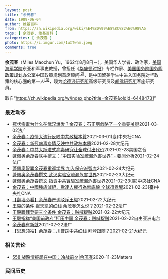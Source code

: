 ```yaml
---
layout: post
title: "余茂春"
date: 1989-06-04
author: 维基百科
from: https://zh.wikipedia.org/wiki/%E4%BD%99%E8%8C%82%E6%98%A5
tags: [ 余茂春, 维基百科 ]
categories: [ 余茂春 ]
photo: https://i.imgur.com/1uITwhm.jpeg
comments: true
---
```

<div class="mw-parser-output">
<p><b>余茂春</b>（Miles Maochun Yu，1962年8月8日<span class="useeditintro" title="Template:BLP editintro">－</span>），美国华人学者、政治家，<a href="/wiki/%E7%BE%8E%E5%9B%BD%E6%B5%B7%E5%86%9B%E5%AD%A6%E9%99%A2" title="美国海军学院">美国海军学院</a>东亚和军事史教授，曾担任《<a href="/wiki/%E5%8D%8E%E7%9B%9B%E9%A1%BF%E6%97%B6%E6%8A%A5" title="华盛顿时报">华盛顿时报</a>》专栏作家、<a href="/wiki/%E7%BE%8E%E5%9B%BD%E5%9B%BD%E5%8A%A1%E9%99%A2" title="美国国务院">美国国务院</a><a href="/wiki/%E7%BE%8E%E5%9B%BD%E5%9B%BD%E5%8A%A1%E5%8D%BF" title="美国国务卿">国务卿</a><a href="/wiki/%E6%94%BF%E7%AD%96%E8%A7%84%E5%88%92%E5%8A%9E%E5%85%AC%E5%AE%A4" title="政策规划办公室">政策规划办公室</a>中国政策规划首席顾问<sup id="cite_ref-BGWT_2-0" class="reference"><a href="#cite_note-BGWT-2">[2]</a></sup>，是中国留美学生中进入国务院对华政策的核心圈的第一人<sup id="cite_ref-voa1117_3-0" class="reference"><a href="#cite_note-voa1117-3">[3]</a></sup>，现为<a href="/wiki/%E5%93%88%E5%BE%B7%E9%81%9C%E7%A0%94%E7%A9%B6%E6%89%80" title="哈德遜研究所">哈德逊研究所</a>高级研究员及<a href="/wiki/%E8%83%A1%E4%BD%9B%E7%A0%94%E7%A9%B6%E6%89%80" title="胡佛研究所">胡佛研究所</a>客座研究員。
</p>
</div><noscript><img src="//zh.wikipedia.org/wiki/Special:CentralAutoLogin/start?type=1x1" alt="" title="" width="1" height="1" style="border: none; position: absolute;"></noscript>
<div class="printfooter">取自“<a dir="ltr" href="https://zh.wikipedia.org/w/index.php?title=余茂春&amp;oldid=64484731">https://zh.wikipedia.org/w/index.php?title=余茂春&amp;oldid=64484731</a>”</div><div id="recent-news"><h3>最近动态</h3><ul><li><a href="https://nodebe4.github.io/waimei/2021-03-02/%E5%86%A0%E7%8A%B6%E7%97%85%E6%AF%92%E4%B8%BA%E4%BB%80%E4%B9%88%E5%9C%A8%E6%AD%A6%E6%B1%89%E7%88%86%E5%8F%91-%E4%BD%99%E8%8C%82%E6%98%A5-%E7%9F%B3%E6%AD%A3%E4%B8%BD%E5%BF%BD%E7%95%A5%E4%BA%86%E4%B8%80%E4%B8%AA%E9%87%8D%E8%A6%81%E5%85%B3%E9%94%AE" title="冠状病毒为什么在武汉爆发？余茂春：石正丽忽略了一个重要关键—— 02/03/2021 - 20:37 前美国国务院中国政策顾问余茂春日前向美国之音表示：武汉病毒研究所的病毒专家石正丽当时觉得，这...">冠状病毒为什么在武汉爆发？余茂春：石正丽忽略了一个重要关键</a><time>2021-03-02</time><a class="tag">法广</a></li>
<li><a href="https://nodebe4.github.io/waimei/2021-03-01/%E4%BD%99%E8%8C%82%E6%98%A5-%E7%96%AB%E6%83%85%E5%A4%A7%E6%B5%81%E8%A1%8C%E5%8F%8D%E6%98%A0%E4%B8%AD%E5%85%B1%E6%94%BF%E6%AC%8A%E6%9C%AC%E8%B3%AA" title="余茂春：疫情大流行反映中共政權本質—— 前美國政府中國政策顧問余茂春表示，中國的生物安全系統非常不健全。圖為武漢病毒研究所。（共同社） （中央社台北1日電）前美國政府中國政策顧問余茂春受訪表示，...">余茂春：疫情大流行反映中共政權本質</a><time>2021-03-01</time><a class="tag">(臺)中央社CNA</a></li>
<li><a href="https://nodebe4.github.io/waimei/2021-02-28/%E4%BD%99%E8%8C%82%E6%98%A5-%E6%96%B0%E5%86%A0%E7%97%85%E6%AF%92%E7%96%AB%E6%83%85%E5%8F%8D%E6%98%A0%E4%B8%AD%E5%85%B1%E6%94%BF%E6%9D%83%E6%9C%AC%E8%B4%A8" title="余茂春：新冠病毒疫情反映中共政权本质—— 【大纪元2021年03月01日讯】美国前国务卿蓬佩奥及其中国政策顾问余茂春，最近联名在《华尔街日报》上发表评论文章《中国的疏忽让世界付出高昂代价：北京痴...">余茂春：新冠病毒疫情反映中共政权本质</a><time>2021-02-28</time><a class="tag">大纪元</a></li>
<li><a href="https://nodebe4.github.io/waimei/2021-02-28/%E4%BD%99%E8%8C%82%E6%98%A5-%E4%B8%AD%E5%85%B1%E5%A4%A7%E8%B7%83%E8%BF%9B%E5%BC%8F%E7%97%85%E6%AF%92%E7%A0%94%E7%A9%B6%E8%AE%A9%E5%85%A8%E7%90%83%E4%BB%98%E5%87%BA%E4%BB%A3%E4%BB%B7" title="余茂春：中共大跃进式病毒研究让全球付出代价—— Sun, 28 Feb 2021 17:35:36 GMT 美国前国务卿蓬佩奥的首席中国政策和规划顾问余茂春 （照片来源：余茂春） 美国前国务卿蓬...">余茂春：中共大跃进式病毒研究让全球付出代价</a><time>2021-02-28</time><a class="tag">美国之音</a></li>
<li><a href="https://nodebe4.github.io/waimei/2021-02-24/%E8%93%AC%E4%BD%A9%E5%A5%A5%E4%BD%99%E8%8C%82%E6%98%A5%E8%81%94%E6%89%8B%E6%92%B0%E6%96%87-%E4%B8%AD%E5%9B%BD%E5%AE%9E%E9%AA%8C%E5%AE%A4%E7%96%8F%E6%BC%8F%E5%8D%B1%E5%AE%B3%E4%B8%96%E7%95%8C-%E8%A6%81%E9%97%BB%E5%88%86%E6%9E%90" title="蓬佩奥余茂春联手撰文：“中国实验室疏漏危害世界” - 要闻分析—— 24/02/2021 - 22:15 2019冠状病毒疾病疫情在中国武汉爆发后，疫情蔓延全球一年多，亡灵超过百万。但国际社会对...">蓬佩奥余茂春联手撰文：“中国实验室疏漏危害世界” - 要闻分析</a><time>2021-02-24</time><a class="tag">法广</a></li>
<li><a href="https://nodebe4.github.io/waimei/2021-02-24/%E8%93%AC%E4%BD%A9%E5%A5%A5%E6%99%BA%E5%9B%8A%E4%BD%99%E8%8C%82%E6%98%A5%E9%87%8D%E8%BF%94%E5%AD%A6%E7%95%8C-%E5%8A%A0%E5%85%A5%E4%BF%9D%E5%AE%88%E6%B4%BE%E6%99%BA%E5%BA%93" title="蓬佩奥智囊余茂春重返学界 加入保守派智库—— 【大纪元2021年02月24日讯】（大纪元记者骆亚报导）前美国国务卿蓬佩奥（Mike Pompeo）的对华政策幕僚余茂春（Miles Yu），近日重...">蓬佩奥智囊余茂春重返学界 加入保守派智库</a><time>2021-02-24</time><a class="tag">大纪元</a></li>
<li><a href="https://nodebe4.github.io/waimei/2021-02-23/%E8%93%AC%E4%BD%A9%E5%A5%A5%E4%BD%99%E8%8C%82%E6%98%A5%E6%92%B0%E6%96%87-%E6%AD%A6%E6%B1%89%E5%AE%9E%E9%AA%8C%E5%AE%A4%E7%96%8F%E6%BC%8F%E5%8D%B1%E5%AE%B3%E4%B8%96%E7%95%8C" title="蓬佩奥余茂春撰文 武汉实验室疏漏危害世界—— 【大纪元2021年02月24日讯】（大纪元记者林燕报导）前美国国务卿蓬佩奥（Mike Pompeo）与其首席中国顾问余茂春周二（2月23日）联合在《...">蓬佩奥余茂春撰文 武汉实验室疏漏危害世界</a><time>2021-02-23</time><a class="tag">大纪元</a></li>
<li><a href="https://nodebe4.github.io/waimei/2021-02-23/%E8%93%AC%E4%BD%A9%E5%A5%A7%E4%BD%99%E8%8C%82%E6%98%A5%E6%92%B0%E6%96%87-%E6%8C%87%E8%B2%AC%E4%B8%AD%E5%85%B1%E5%AF%A6%E9%A9%97%E5%AE%A4%E7%96%8F%E6%BC%8F%E5%8D%B1%E5%AE%B3%E4%B8%96%E7%95%8C" title="蓬佩奧余茂春撰文 指責中共實驗室疏漏危害世界—— 前美國國務卿蓬佩奧與華人智囊余茂春投書華爾街日報，指控中共對病毒研究著迷，卻不重視實驗室生物安全規範。圖為武漢病毒研究所。（共同社） （中央社記...">蓬佩奧余茂春撰文  指責中共實驗室疏漏危害世界</a><time>2021-02-23</time><a class="tag">(臺)中央社CNA</a></li>
<li><a href="https://nodebe4.github.io/waimei/2021-02-23/%E4%BD%99%E8%8C%82%E6%98%A5-%E4%B8%AD%E5%9C%8B%E7%A8%AE%E6%97%8F%E6%BB%85%E7%B5%95-%E6%AC%BA%E5%87%8C%E4%BA%BA%E6%AC%8A%E8%A1%8C%E7%82%BA%E7%84%A1%E5%BA%95%E7%B7%9A-%E5%85%A8%E7%90%83%E9%A0%88%E8%A6%BA%E9%86%92" title="余茂春：中國種族滅絕、欺凌人權行為無底線 全球須覺醒—— 中國接連向拜登政府喊話，要美國尊重中國利益及底線。但前美國國務院對中智囊余茂春認為，中國在人權及台灣等議題上沒有底線，是「賊喊捉賊」。（...">余茂春：中國種族滅絕、欺凌人權行為無底線 全球須覺醒</a><time>2021-02-23</time><a class="tag">(臺)中央社CNA</a></li>
<li><a href="https://nodebe4.github.io/waimei/2021-02-22/%E7%BF%BB%E5%A2%99%E5%BF%85%E7%9C%8B-%E4%BD%99%E8%8C%82%E6%98%A5%E4%B8%A5%E8%AF%8D%E9%A9%B3%E6%96%A5%E7%8E%8B%E6%AF%85" title="【翻墙必看】余茂春严词驳斥王毅—— 【大纪元2021年02月23日讯】大纪元每天为读者梳理翻墙必看的文章： 1.王毅跟拜登要三个条件 余茂春：贼喊捉贼2月22日中共外长王毅向拜登政府喊话，要求拜...">【翻墙必看】余茂春严词驳斥王毅</a><time>2021-02-22</time><a class="tag">大纪元</a></li>
<li><a href="https://nodebe4.github.io/waimei/2021-02-22/%E7%8E%8B%E6%AF%85%E7%9A%84%E6%9D%A1%E4%BB%B6-%E5%B4%94%E5%A4%A9%E5%87%AF%E7%9A%84%E7%BA%A2%E7%BA%BF-%E4%BD%99%E8%8C%82%E6%98%A5%E6%80%8E%E4%B9%88%E8%AF%B4" title="王毅的条件 崔天凯的红线 余茂春怎么说？—— 22/02/2021 - 21:19 2月22日中国外长王毅和驻美大使崔天凯在同一场合分别向拜登政府喊话，王毅要求拜登逆转特朗普前朝政策，要求美方放...">王毅的条件 崔天凯的红线 余茂春怎么说？</a><time>2021-02-22</time><a class="tag">法广</a></li>
<li><a href="https://nodebe4.github.io/waimei/2021-02-22/%E7%8E%8B%E6%AF%85%E8%B7%9F%E6%8B%9C%E7%99%BB%E8%A6%81%E4%B8%89%E4%B8%AA%E6%9D%A1%E4%BB%B6-%E4%BD%99%E8%8C%82%E6%98%A5-%E8%B4%BC%E5%96%8A%E6%8D%89%E8%B4%BC" title="王毅跟拜登要三个条件 余茂春：贼喊捉贼—— 【大纪元2021年02月23日讯】（大纪元记者徐简综合报导）2月22日中共外长王毅向拜登政府喊话，要求拜登逆转川普（特朗普）的政策，要求美方放弃关税、...">王毅跟拜登要三个条件 余茂春：贼喊捉贼</a><time>2021-02-22</time><a class="tag">大纪元</a></li>
<li><a href="https://nodebe4.github.io/waimei/2021-02-22/%E7%8E%8B%E6%AF%85%E6%8C%87%E7%A7%B0-%E7%BE%8E%E5%9B%BD%E5%89%8D%E6%94%BF%E5%BA%9C-%E6%89%93%E5%8E%8B%E4%B8%AD%E5%9B%BD-%E4%BD%99%E8%8C%82%E6%98%A5-%E8%B4%BC%E5%96%8A%E6%8D%89%E8%B4%BC" title="王毅指称“美国前政府”打压中国 余茂春：贼喊捉贼—— 中国外交部长王毅22日向拜登政府喊话，希望美方放弃对中国加征的关税、对中国企业的制裁。王毅指称中美关系陷入建交以来最大困局根源在“美国前政府...">王毅指称“美国前政府”打压中国 余茂春：贼喊捉贼</a><time>2021-02-22</time><a class="tag">自由亚洲电台</a></li>
<li><a href="https://nodebe4.github.io/waimei/2021-02-22/%E4%BD%99%E8%8C%82%E6%98%A5%E6%9C%89%E6%96%B0%E5%B0%B1" title="余茂春有新就—— 22/02/2021 - 11:23 前美国总统特朗普时代的中国政策重要智囊余茂春近日透露已重返学界，并加入保守派智库哈德逊研究所，未来仍将继续有关中国的教学和研究工作。 据中...">余茂春有新就</a><time>2021-02-22</time><a class="tag">法广</a></li>
<li><a href="https://nodebe4.github.io/waimei/2021-02-21/%E6%80%9D%E6%83%B3%E9%A2%86%E8%A2%96-%E4%BD%99%E8%8C%82%E6%98%A5-%E5%B7%9D%E6%99%AE%E8%B8%A9%E4%B8%AD%E5%85%B1%E7%BA%A2%E7%BA%BF-%E6%8B%9C%E7%99%BB%E8%B7%9F%E9%9A%8F" title="【思想领袖】余茂春：川普踩中共红线 拜登跟随？—— 【大纪元2021年02月20日讯】（英文大纪元资深记者杨杰凯采访报导／秋生翻译）“中共其实是一个寄生虫似的系统，它在剥削开拓进取的中国人民创造...">【思想领袖】余茂春：川普踩中共红线 拜登跟随？</a><time>2021-02-21</time><a class="tag">大纪元</a></li>
</ul></div><div id="open-opinion"><h3>相关言论</h3><ul><li><a href="https://nodebe4.github.io/opinion/2020-11-23/558-%E6%88%98%E7%95%A5%E6%83%85%E6%8A%A5%E5%B1%80%E5%9C%A8%E4%B8%AD%E5%9B%BD-%E5%86%B7%E6%88%98%E5%89%8D%E5%A4%95-%E4%BD%99%E8%8C%82%E6%98%A5/" title="野兽爱智慧">558 战略情报局在中国：冷战前夕|余茂春</a><time>2020-11-23</time><a class="tag">Matters</a></li>
</ul></div><div id="mjls-record"><h3>民间历史</h3><ul></ul></div>